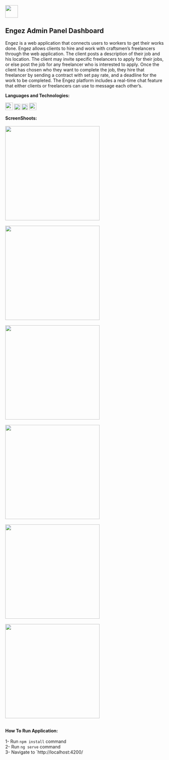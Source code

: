 <img src="https://svgur.com/i/h0V.svg" height='40px'>


## Engez Admin Panel Dashboard

Engez is a web application that connects users to workers to get their works done. Engez allows clients to hire and work with craftsmen’s freelancers through the web application. The client posts a description of their job and his location. The client may invite specific freelancers to apply for their jobs, or else post the job for any freelancer who is interested to apply. Once the client has chosen who they want to complete the job, they hire that freelancer by sending a contract with set pay rate, and a deadline for the work to be completed. The Engez platform includes a real-time chat feature that either clients or freelancers can use to message each other’s.

**Languages and Technologies:**  

<code><img height="24" src="https://cdn.cdnlogo.com/logos/h/90/html-5.svg"></code>
<code><img height="20" src="https://cdn.cdnlogo.com/logos/c/18/css.svg"></code>
<code><img height="20" src="https://cdn.cdnlogo.com/logos/b/50/bootstrap.svg"></code>
<code><img height="23" src="https://cdn.cdnlogo.com/logos/a/24/angular-icon.svg"></code>


**ScreenShoots:**  
<br>
<img src="https://i.imgur.com/iFCOXWx.jpg" width="300px"> <br><br>
<img src="https://i.imgur.com/O7iNS72.jpg" width="300px"> <br><br>
<img src="https://i.imgur.com/nfJ0ztL.jpg" width="300px"> <br><br>
<img src="https://i.imgur.com/3Yrsk1Z.jpg" width="300px"> <br><br>
<img src="https://i.imgur.com/Xh5FrSm.jpg" width="300px"> <br><br>
<img src="https://i.imgur.com/hmyyHVf.jpg" width="300px"> <br><br>

**How To Run Application:**  
<br>
1- Run `npm install` command <br>
2- Run `ng serve` command <br>
3- Navigate to `http://localhost:4200/
